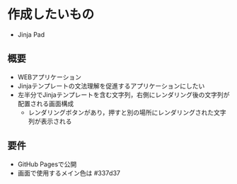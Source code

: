 # 作成したいもの
- Jinja Pad

## 概要
- WEBアプリケーション
- Jinjaテンプレートの文法理解を促進するアプリケーションにしたい
- 左半分でJinjaテンプレートを含む文字列，右側にレンダリング後の文字列が配置される画面構成
  - レンダリングボタンがあり，押すと別の場所にレンダリングされた文字列が表示される


## 要件
- GitHub Pagesで公開
- 画面で使用するメイン色は #337d37 